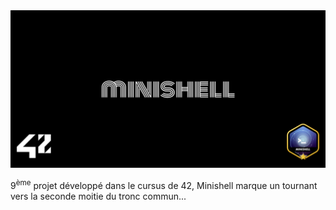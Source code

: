 <picture>
<img alt="Entête du dépôt Minishell_42_Mulhouse." src="https://github.com/Paype67210/Minishell_42_Mulhouse/blob/main/Tools/cover-minishell.png">
</picture>

9<sup>ème</sup> projet développé dans le cursus de 42, Minishell marque un tournant vers la seconde moitie du tronc commun...
